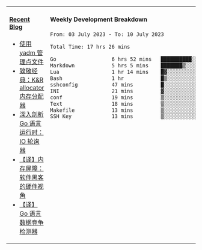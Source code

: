 <table width="960px">
<tr>
<td valign="top" width="50%">

#### <a href="https://www.kongjun18.me" target="_blank">Recent Blog</a>

<!-- BLOG-POST-LIST:START -->
- [使用 yadm 管理点文件](https://kongjun18.github.io/posts/2023/04/07/)
- [致敬经典：K&amp;R allocator 内存分配器](https://kongjun18.github.io/posts/2022/12/12/)
- [深入剖析 Go 语言运行时：IO 轮询器](https://kongjun18.github.io/posts/2022/11/21/)
- [【译】内存屏障：软件黑客的硬件视角](https://kongjun18.github.io/posts/2022/11/03/)
- [【译】Go 语言数据竞争检测器](https://kongjun18.github.io/posts/2022/10/25/)
<!-- BLOG-POST-LIST:END -->

</td>
<td valign="top" width="50%">

#### Weekly Development Breakdown

<!--START_SECTION:waka-->

```txt
From: 03 July 2023 - To: 10 July 2023

Total Time: 17 hrs 26 mins

Go                  6 hrs 52 mins   ██████████░░░░░░░░░░░░░░░   39.42 %
Markdown            5 hrs 5 mins    ███████▒░░░░░░░░░░░░░░░░░   29.20 %
Lua                 1 hr 14 mins    █▓░░░░░░░░░░░░░░░░░░░░░░░   07.09 %
Bash                1 hr            █▒░░░░░░░░░░░░░░░░░░░░░░░   05.77 %
sshconfig           47 mins         █░░░░░░░░░░░░░░░░░░░░░░░░   04.56 %
INI                 21 mins         ▓░░░░░░░░░░░░░░░░░░░░░░░░   02.06 %
conf                19 mins         ▒░░░░░░░░░░░░░░░░░░░░░░░░   01.84 %
Text                18 mins         ▒░░░░░░░░░░░░░░░░░░░░░░░░   01.76 %
Makefile            13 mins         ▒░░░░░░░░░░░░░░░░░░░░░░░░   01.29 %
SSH Key             13 mins         ▒░░░░░░░░░░░░░░░░░░░░░░░░   01.25 %
```

<!--END_SECTION:waka-->
</td>
</tr>

</table>
